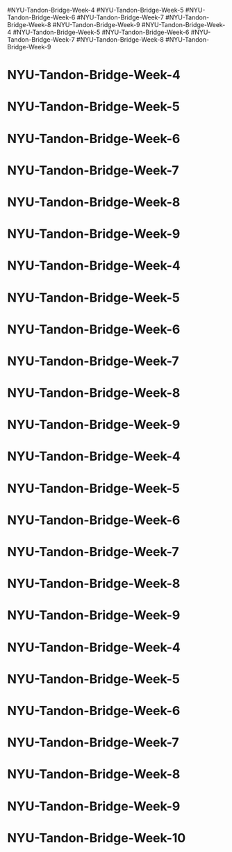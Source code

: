#NYU-Tandon-Bridge-Week-4
#NYU-Tandon-Bridge-Week-5
#NYU-Tandon-Bridge-Week-6
#NYU-Tandon-Bridge-Week-7
#NYU-Tandon-Bridge-Week-8
#NYU-Tandon-Bridge-Week-9
#NYU-Tandon-Bridge-Week-4
#NYU-Tandon-Bridge-Week-5
#NYU-Tandon-Bridge-Week-6
#NYU-Tandon-Bridge-Week-7
#NYU-Tandon-Bridge-Week-8
#NYU-Tandon-Bridge-Week-9
# NYU-Tandon-Bridge-Week-4
# NYU-Tandon-Bridge-Week-5
# NYU-Tandon-Bridge-Week-6
# NYU-Tandon-Bridge-Week-7
# NYU-Tandon-Bridge-Week-8
# NYU-Tandon-Bridge-Week-9
# NYU-Tandon-Bridge-Week-4
# NYU-Tandon-Bridge-Week-5
# NYU-Tandon-Bridge-Week-6
# NYU-Tandon-Bridge-Week-7
# NYU-Tandon-Bridge-Week-8
# NYU-Tandon-Bridge-Week-9
# NYU-Tandon-Bridge-Week-4
# NYU-Tandon-Bridge-Week-5
# NYU-Tandon-Bridge-Week-6
# NYU-Tandon-Bridge-Week-7
# NYU-Tandon-Bridge-Week-8
# NYU-Tandon-Bridge-Week-9
# NYU-Tandon-Bridge-Week-4
# NYU-Tandon-Bridge-Week-5
# NYU-Tandon-Bridge-Week-6
# NYU-Tandon-Bridge-Week-7
# NYU-Tandon-Bridge-Week-8
# NYU-Tandon-Bridge-Week-9
# NYU-Tandon-Bridge-Week-10

